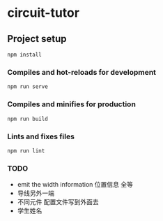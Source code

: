 # circuit-tutor

## Project setup
```
npm install
```

### Compiles and hot-reloads for development
```
npm run serve
```

### Compiles and minifies for production
```
npm run build
```

### Lints and fixes files
```
npm run lint
```

### TODO
- emit the width information 位置信息 全等
- 导线另外一端
- 不同元件 配置文件写到外面去
- 学生姓名
